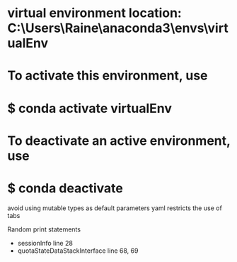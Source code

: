 # virtual environment location: C:\Users\Raine\anaconda3\envs\virtualEnv
#
# To activate this environment, use
#
#     $ conda activate virtualEnv
#
# To deactivate an active environment, use
#
#     $ conda deactivate

avoid using mutable types as default parameters
yaml restricts the use of tabs

Random print statements
- sessionInfo line 28
- quotaStateDataStackInterface line 68, 69

